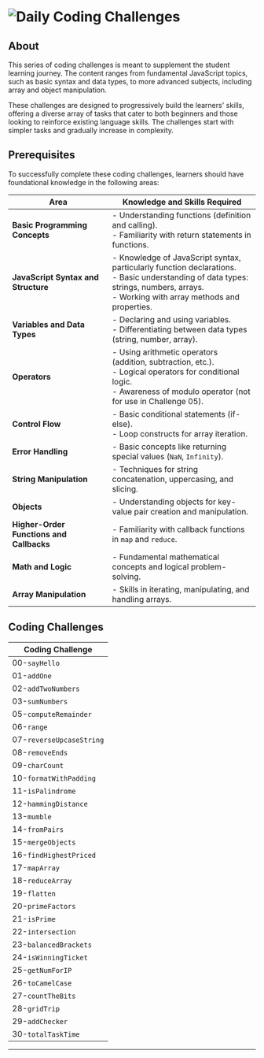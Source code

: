 # ![Daily Coding Challenges](./assets/hero.png)

## About

This series of coding challenges is meant to supplement the student learning journey. The content ranges from fundamental JavaScript topics, such as basic syntax and data types, to more advanced subjects, including array and object manipulation.

These challenges are designed to progressively build the learners' skills, offering a diverse array of tasks that cater to both beginners and those looking to reinforce existing language skills. The challenges start with simpler tasks and gradually increase in complexity.

## Prerequisites

To successfully complete these coding challenges, learners should have foundational knowledge in the following areas:

| Area                                     | Knowledge and Skills Required                                                                                                                                                           |
| ---------------------------------------- | --------------------------------------------------------------------------------------------------------------------------------------------------------------------------------------- |
| **Basic Programming Concepts**           | - Understanding functions (definition and calling).<br>- Familiarity with return statements in functions.                                                                               |
| **JavaScript Syntax and Structure**      | - Knowledge of JavaScript syntax, particularly function declarations.<br>- Basic understanding of data types: strings, numbers, arrays.<br>- Working with array methods and properties. |
| **Variables and Data Types**             | - Declaring and using variables.<br>- Differentiating between data types (string, number, array).                                                                                       |
| **Operators**                            | - Using arithmetic operators (addition, subtraction, etc.).<br>- Logical operators for conditional logic.<br>- Awareness of modulo operator (not for use in Challenge 05).              |
| **Control Flow**                         | - Basic conditional statements (if-else).<br>- Loop constructs for array iteration.                                                                                                     |
| **Error Handling**                       | - Basic concepts like returning special values (`NaN`, `Infinity`).                                                                                                                     |
| **String Manipulation**                  | - Techniques for string concatenation, uppercasing, and slicing.                                                                                                                        |
| **Objects**                              | - Understanding objects for key-value pair creation and manipulation.                                                                                                                   |
| **Higher-Order Functions and Callbacks** | - Familiarity with callback functions in `map` and `reduce`.                                                                                                                            |
| **Math and Logic**                       | - Fundamental mathematical concepts and logical problem-solving.                                                                                                                        |
| **Array Manipulation**                   | - Skills in iterating, manipulating, and handling arrays.                                                                                                                               |
## Coding Challenges

| Coding Challenge | 
| ---------------- | 
| 00-`sayHello`            
| 01-`addOne`              |     
| 02-`addTwoNumbers`       |       
| 03-`sumNumbers`          |  
| 05-`computeRemainder`    | 
| 06-`range`               |   
|07-`reverseUpcaseString`  |     
  |08-`removeEnds`          |       
| 09-`charCount`           | 
| 10-`formatWithPadding`   | 
| 11-`isPalindrome`        | 
| 12-`hammingDistance`     | 
| 13-`mumble`              |
| 14-`fromPairs`           |
| 15-`mergeObjects`        | 
| 16-`findHighestPriced`   | 
| 17-`mapArray`            | 
| 18-`reduceArray`         | 
| 19-`flatten`             | 
| 20-`primeFactors`        | 
| 21-`isPrime`             | 
| 22-`intersection`        | 
| 23-`balancedBrackets`    | 
| 24-`isWinningTicket`     | 
| 25-`getNumForIP`         | 
| 26-`toCamelCase`         | 
| 27-`countTheBits`        | 
| 28-`gridTrip`            | 
| 29-`addChecker`          | 
| 30-`totalTaskTime`       |

---


